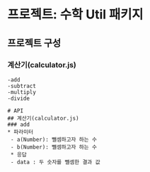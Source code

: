 # 프로젝트: 수학 Util 패키지
## 프로젝트 구성
### 계산기(calculator.js)
	-add
	-subtract
	-multiply
	-divide

	# API
	## 계산기(calculator.js)
	### add
	* 파라미터
	 - a(Number): 뺄셈하고자 하는 수
	 - b(Number): 뺄셈하고자 하는 수
	 * 응답
	 - data : 두 숫자를 뺄셈한 결과 값
